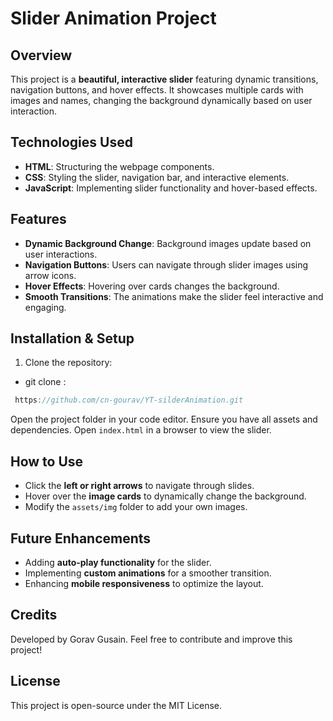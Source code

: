 # Slider Animation Project

## Overview

This project is a **beautiful, interactive slider** featuring dynamic transitions, navigation buttons, and hover effects. It showcases multiple cards with images and names, changing the background dynamically based on user interaction.

## Technologies Used

- **HTML**: Structuring the webpage components.
- **CSS**: Styling the slider, navigation bar, and interactive elements.
- **JavaScript**: Implementing slider functionality and hover-based effects.

## Features

- **Dynamic Background Change**: Background images update based on user interactions.
- **Navigation Buttons**: Users can navigate through slider images using arrow icons.
- **Hover Effects**: Hovering over cards changes the background.
- **Smooth Transitions**: The animations make the slider feel interactive and engaging.

## Installation & Setup

1. Clone the repository:

- git clone :

```javascript
 https://github.com/cn-gourav/YT-silderAnimation.git
```

Open the project folder in your code editor.
Ensure you have all assets and dependencies.
Open `index.html` in a browser to view the slider.

## How to Use

- Click the **left or right arrows** to navigate through slides.
- Hover over the **image cards** to dynamically change the background.
- Modify the `assets/img` folder to add your own images.

## Future Enhancements

- Adding **auto-play functionality** for the slider.
- Implementing **custom animations** for a smoother transition.
- Enhancing **mobile responsiveness** to optimize the layout.

## Credits

Developed by Gorav Gusain.
Feel free to contribute and improve this project!

## License

This project is open-source under the MIT License.
